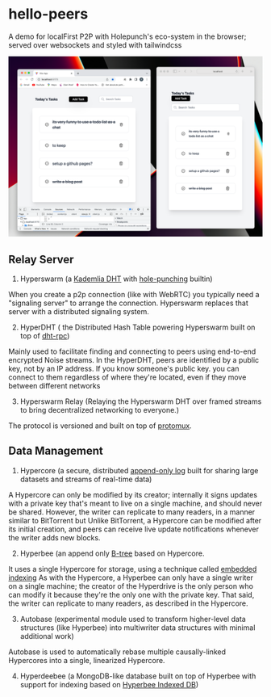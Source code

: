 # hello-peers
A demo for localFirst P2P with Holepunch's eco-system in the browser; served over websockets and styled with tailwindcss

![alt text](https://github.com/jermsam/hello-peers/blob/main/browser-todo-app-with-hypercores-min.png)

## Relay Server

1. Hyperswarm (a [Kademlia DHT](https://www.youtube.com/watch?v=1QdKhNpsj8M) with [hole-punching](https://www.geeksforgeeks.org/nat-hole-punching-in-computer-network/) builtin)

When you create a p2p connection (like with WebRTC) you typically need a "signaling server" to arrange the connection.
Hyperswarm replaces that server with a distributed signaling system.

2. HyperDHT ( the Distributed Hash Table powering Hyperswarm built on top of [dht-rpc](https://github.com/mafintosh/dht-rpc))

Mainly used to facilitate finding and connecting to peers using end-to-end encrypted Noise streams.
In the HyperDHT, peers are identified by a public key, not by an IP address. If you know someone's public key.
you can connect to them regardless of where they're located, even if they move between different networks

3. Hyperswarm Relay (Relaying the Hyperswarm DHT over framed streams to bring decentralized networking to everyone.)

The protocol is versioned and built on top of [protomux](https://github.com/mafintosh/protomux).

## Data Management
1. Hypercore (a secure, distributed [append-only log](https://en.wikipedia.org/wiki/Append-only) built for sharing large datasets and streams of real-time data)

A Hypercore can only be modified by its creator; internally it signs updates with a private key that's meant to live on a single machine, and should never be shared. However, the writer can replicate to many readers, in a manner similar to BitTorrent but Unlike BitTorrent, a Hypercore can be modified after its initial creation, and peers can receive live update notifications whenever the writer adds new blocks.

2. Hyperbee (an append only [B-tree](https://www.educba.com/b-tree-in-data-structure/) based on Hypercore.

It uses a single Hypercore for storage, using a technique called [embedded indexing](https://www.luciehaskins.com/resources/Mauer_EmbeddedIndexing.pdf)
As with the Hypercore, a Hyperbee can only have a single writer on a single machine; the creator of the Hyperdrive is the only person who can modify it because they're the only one with the private key. That said, the writer can replicate to many readers, as described in the Hypercore.

3. Autobase (experimental module used to transform higher-level data structures (like Hyperbee) into multiwriter data structures with minimal additional work)

Autobase is used to automatically rebase multiple causally-linked Hypercores into a single, linearized Hypercore. 

4. Hyperdeebee (a MongoDB-like database built on top of Hyperbee with support for indexing based on [Hyperbee Indexed DB](https://gist.github.com/RangerMauve/ae271204054b62d9a649d70b7d218191))

